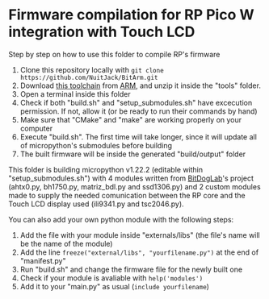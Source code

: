 # Firmware compilation for RP Pico W integration with Touch LCD
Step by step on how to use this folder to compile RP's firmware

1. Clone this repository locally with `git clone https://github.com/NuitJack/BitArm.git`
2. Download [this toolchain](https://developer.arm.com/-/media/Files/downloads/gnu/12.3.rel1/binrel/arm-gnu-toolchain-12.3.rel1-x86_64-arm-none-eabi.tar.xz?rev=dccb66bb394240a98b87f0f24e70e87d&hash=B788763BE143D9396B59AA91DBA056B6) from [ARM](https://developer.arm.com/downloads/-/arm-gnu-toolchain-downloads), and unzip it inside the "tools" folder.
3. Open a terminal inside this folder
4. Check if both "build.sh" and "setup_submodules.sh" have excecution permission. If not, allow it (or be ready to run their commands by hand)
5. Make sure that "CMake" and "make" are working properly on your computer
6. Execute "build.sh". The first time will take longer, since it will update all of micropython's submodules before building
7. The built firmware will be inside the generated "build/output" folder

This folder is building micropython v1.22.2 (editable within "setup_submodules.sh") with 4 modules written from [BitDogLab](https://github.com/BitDogLab/BitDogLab/tree/main/libs)'s project (ahtx0.py, bh1750.py, matriz_bdl.py and ssd1306.py) and 2 custom modules made to supply the needed comunication between the RP core and the Touch LCD display used (ili9341.py and tsc2046.py).

You can also add your own python module with the following steps:
1. Add the file with your module inside "externals/libs" (the file's name will be the name of the module)
2. Add the line `freeze("external/libs", "yourfilename.py")` at the end of "manifest.py"
3. Run "build.sh" and change the firmware file for the newly built one
4. Check if your module is avaliable with `help('modules')`
5. Add it to your "main.py" as usual (`include yourfilename`)
